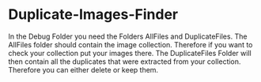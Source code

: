 # Duplicate-Images-Finder

In the Debug Folder you need the Folders AllFiles and DuplicateFiles.
The AllFiles folder should contain the image collection. Therefore if you want to check your collection put your images there.
The DuplicateFiles Folder will then contain all the duplicates that were extracted from your collection. 
Therefore you can either delete or keep them.
